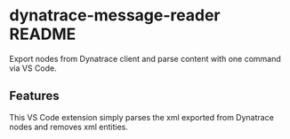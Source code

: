 # dynatrace-message-reader README

Export nodes from Dynatrace client and parse content with one command via VS Code.

## Features

This VS Code extension simply parses the xml exported from Dynatrace nodes and removes xml entities.